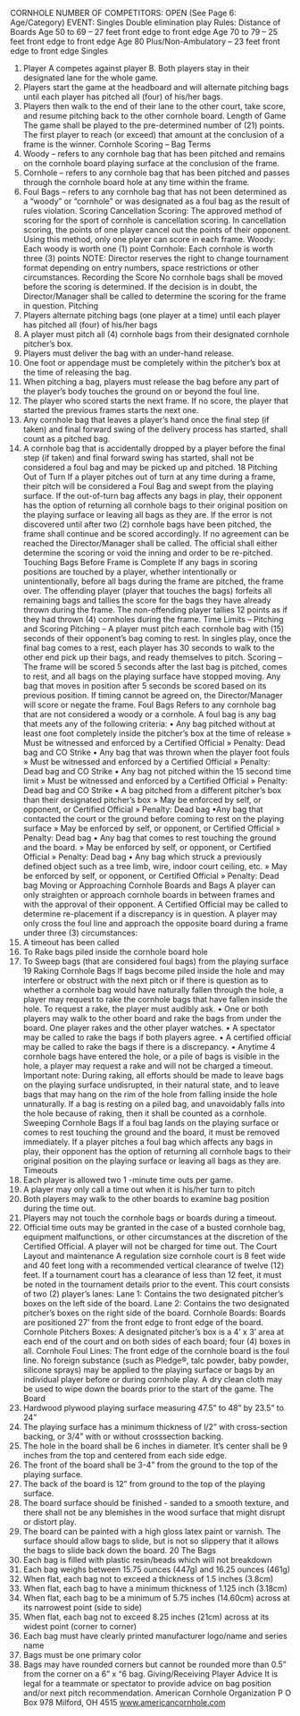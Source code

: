 CORNHOLE
NUMBER OF COMPETITORS: OPEN
(See Page 6: Age/Category)
EVENT:
Singles
Double elimination play
Rules:
Distance of Boards
Age 50 to 69 – 27 feet front edge to front edge
Age 70 to 79 – 25 feet front edge to front edge
Age 80 Plus/Non-Ambulatory – 23 feet front edge to front edge
Singles
1. Player A competes against player B. Both players stay in their designated lane for the whole game.
2. Players start the game at the headboard and will alternate pitching bags until each player has pitched all (four) of
his/her bags.
3. Players then walk to the end of their lane to the other court, take score, and resume pitching back to the other
cornhole board.
Length of Game
The game shall be played to the pre-determined number of (21) points. The first player to reach (or exceed) that amount
at the conclusion of a frame is the winner.
Cornhole Scoring – Bag Terms
1. Woody – refers to any cornhole bag that has been pitched and remains on the cornhole board playing surface at
the conclusion of the frame.
2. Cornhole – refers to any cornhole bag that has been pitched and passes through the cornhole board hole at any
time within the frame.
3. Foul Bags – refers to any cornhole bag that has not been determined as a “woody” or “cornhole” or was
designated as a foul bag as the result of rules violation.
Scoring
Cancellation Scoring: The approved method of scoring for the sport of cornhole is cancellation scoring. In
cancellation scoring, the points of one player cancel out the points of their opponent. Using this method, only
one player can score in each frame.
Woody: Each woody is worth one (1) point
Cornhole: Each cornhole is worth three (3) points
NOTE: Director reserves the right to change tournament format depending on entry numbers, space restrictions
or other circumstances.
Recording the Score
No cornhole bags shall be moved before the scoring is determined. If the decision is in doubt, the Director/Manager shall
be called to determine the scoring for the frame in question.
Pitching
1. Players alternate pitching bags (one player at a time) until each player has pitched all (four) of his/her bags
2. A player must pitch all (4) cornhole bags from their designated cornhole pitcher’s box.
3. Players must deliver the bag with an under-hand release.
4. One foot or appendage must be completely within the pitcher’s box at the time of releasing the bag.
5. When pitching a bag, players must release the bag before any part of the player’s body touches the ground on or
beyond the foul line.
6. The player who scored starts the next frame. If no score, the player that started the previous frames starts the
next one.
7. Any cornhole bag that leaves a player’s hand once the final step (if taken) and final forward swing of
the delivery process has started, shall count as a pitched bag.
8. A cornhole bag that is accidentally dropped by a player before the final step (if taken) and final
forward swing has started, shall not be considered a foul bag and may be picked up and pitched.
18
Pitching Out of Turn
If a player pitches out of turn at any time during a frame, their pitch will be considered a Foul Bag and swept from the
playing surface.
If the out-of-turn bag affects any bags in play, their opponent has the option of returning all cornhole bags to their original
position on the playing surface or leaving all bags as they are.
If the error is not discovered until after two (2) cornhole bags have been pitched, the frame shall continue and be scored
accordingly.
If no agreement can be reached the Director/Manager shall be called. The official shall either determine the scoring or
void the inning and order to be re-pitched.
Touching Bags Before Frame is Complete
If any bags in scoring positions are touched by a player, whether intentionally or unintentionally, before all bags during
the frame are pitched, the frame over. The offending player (player that touches the bags) forfeits all remaining bags and
tallies the score for the bags they have already thrown during the frame. The non-offending player tallies 12 points as if
they had thrown (4) cornholes during the frame.
Time Limits – Pitching and Scoring
Pitching – A player must pitch each cornhole bag with (15) seconds of their opponent’s bag coming to rest. In singles
play, once the final bag comes to a rest, each player has 30 seconds to walk to the other end pick up their bags, and ready
themselves to pitch.
Scoring – The frame will be scored 5 seconds after the last bag is pitched, comes to rest, and all bags on the playing
surface have stopped moving. Any bag that moves in position after 5 seconds be scored based on its previous position. If
timing cannot be agreed on, the Director/Manager will score or negate the frame.
Foul Bags
Refers to any cornhole bag that are not considered a woody or a cornhole. A foul bag is any bag that meets any
of the following criteria:
• Any bag pitched without at least one foot completely inside the pitcher’s box at the time of release
» Must be witnessed and enforced by a Certified Official
» Penalty: Dead bag and CO Strike
• Any bag that was thrown when the player foot fouls
» Must be witnessed and enforced by a Certified Official
» Penalty: Dead bag and CO Strike
• Any bag not pitched within the 15 second time limit
» Must be witnessed and enforced by a Certified Official
» Penalty: Dead bag and CO Strike
• A bag pitched from a different pitcher’s box than their designated pitcher’s box
» May be enforced by self, or opponent, or Certified Official
» Penalty: Dead bag
•Any bag that contacted the court or the ground before coming to rest on the playing surface
» May be enforced by self, or opponent, or Certified Official
» Penalty: Dead bag
• Any bag that comes to rest touching the ground and the board.
» May be enforced by self, or opponent, or Certified Official
» Penalty: Dead bag
• Any bag which struck a previously defined object such as a tree limb, wire, indoor court ceiling, etc.
» May be enforced by self, or opponent, or Certified Official
» Penalty: Dead bag
Moving or Approaching Cornhole Boards and Bags
A player can only straighten or approach cornhole boards in between frames and with the approval of their
opponent. A Certified Official may be called to determine re-placement if a discrepancy is in question.
A player may only cross the foul line and approach the opposite board during a frame under three (3)
circumstances:
1. A timeout has been called
2. To Rake bags piled inside the cornhole board hole
3. To Sweep bags (that are considered foul bags) from the playing surface
19
Raking Cornhole Bags
If bags become piled inside the hole and may interfere or obstruct with the next pitch or if there is question as
to whether a cornhole bag would have naturally fallen through the hole, a player may request to rake
the cornhole bags that have fallen inside the hole. To request a rake, the player must audibly ask.
• One or both players may walk to the other board and rake the bags from under the board. One player rakes
and the other player watches.
• A spectator may be called to rake the bags if both players agree.
• A certified official may be called to rake the bags if there is a discrepancy.
• Anytime 4 cornhole bags have entered the hole, or a pile of bags is visible in the hole, a player may request a
rake and will not be charged a timeout.
Important note: During raking, all efforts should be made to leave bags on the playing surface undisrupted, in
their natural state, and to leave bags that may hang on the rim of the hole from falling inside the hole
unnaturally. If a bag is resting on a piled bag, and unavoidably falls into the hole because of raking, then it
shall be counted as a cornhole.
Sweeping Cornhole Bags
If a foul bag lands on the playing surface or comes to rest touching the ground and the board, it must be
removed immediately.
If a player pitches a foul bag which affects any bags in play, their opponent has the option of returning all
cornhole bags to their original position on the playing surface or leaving all bags as they are.
Timeouts
1. Each player is allowed two 1 -minute time outs per game.
2. A player may only call a time out when it is his/her turn to pitch
3. Both players may walk to the other boards to examine bag position during the time out.
4. Players may not touch the cornhole bags or boards during a timeout.
5. Official time outs may be granted in the case of a busted cornhole bag, equipment malfunctions, or other
circumstances at the discretion of the Certified Official. A player will not be charged for time out.
The Court Layout and maintenance
A regulation size cornhole court is 8 feet wide and 40 feet long with a recommended vertical clearance of
twelve (12) feet. If a tournament court has a clearance of less than 12 feet, it must be noted in the tournament
details prior to the event.
This court consists of two (2) player’s lanes:
Lane 1: Contains the two designated pitcher’s boxes on the left side of the board.
Lane 2: Contains the two designated pitcher’s boxes on the right side of the board.
Cornhole Boards: Boards are positioned 27’ from the front edge to front edge of the board.
Cornhole Pitchers Boxes: A designated pitcher’s box is a 4’ x 3’ area at each end of the court and on both
sides of each board; four (4) boxes in all.
Cornhole Foul Lines: The front edge of the cornhole board is the foul line.
No foreign substance (such as Pledge®, talc powder, baby powder, silicone sprays) may be applied to the
playing surface or bags by an individual player before or during cornhole play.
A dry clean cloth may be used to wipe down the boards prior to the start of the game.
The Board
1. Hardwood plywood playing surface measuring 47.5” to 48” by 23.5” to 24”
2. The playing surface has a minimum thickness of l/2” with cross-section backing, or 3/4” with or without crosssection backing.
3. The hole in the board shall be 6 inches in diameter. It’s center shall be 9 inches from the top and centered from
each side edge.
4. The front of the board shall be 3-4” from the ground to the top of the playing surface.
5. The back of the board is 12” from ground to the top of the playing surface.
6. The board surface should be finished - sanded to a smooth texture, and there shall not be any blemishes in the
wood surface that might disrupt or distort play.
7. The board can be painted with a high gloss latex paint or varnish. The surface should allow bags to slide, but is
not so slippery that it allows the bags to slide back down the board.
20
The Bags
1. Each bag is filled with plastic resin/beads which will not breakdown
2. Each bag weighs between 15.75 ounces (447g) and 16.25 ounces (461g)
3. When flat, each bag not to exceed a thickness of 1.5 inches (3.8cm)
4. When flat, each bag to have a minimum thickness of 1.125 inch (3.18cm)
5. When flat, each bag to be a minimum of 5.75 inches (14.60cm) across at its narrowest point (side to
side)
6. When flat, each bag not to exceed 8.25 inches (21cm) across at its widest point (corner to corner)
7. Each bag must have clearly printed manufacturer logo/name and series name
8. Bags must be one primary color
9. Bags may have rounded corners but cannot be rounded more than 0.5” from the corner on a 6” x “6
bag.
Giving/Receiving Player Advice
It is legal for a teammate or spectator to provide advice on bag position and/or next pitch recommendation.
American Cornhole Organization
P O Box 978
Milford, OH 4515
www.americancornhole.com
